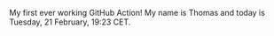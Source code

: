 My first ever working GitHub Action!
My name is Thomas and today is Tuesday, 21 February, 19:23 CET. 
